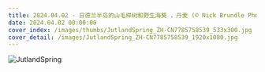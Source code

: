 ```yaml
---
title: 2024.04.02 - 日德兰半岛的山毛榉树和野生海葵 ，丹麦 (© Nick Brundle Photography/Getty Images)
date: 2024.04.02 00:00:00
cover_index: /images/thumbs/JutlandSpring_ZH-CN7785758539_533x300.jpg
cover_detail: /images/JutlandSpring_ZH-CN7785758539_1920x1080.jpg
---
```


![JutlandSpring](/images/JutlandSpring_ZH-CN7785758539_1920x1080.jpg)
